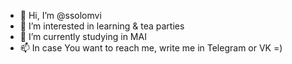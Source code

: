 - 👋 Hi, I’m @ssolomvi
- 👀 I’m interested in learning & tea parties
- 🌱 I’m currently studying in MAI
- 📫 In case You want to reach me, write me in Telegram or VK =)

<!---
ssolomvi/ssolomvi is a ✨ special ✨ repository because its `README.md` (this file) appears on your GitHub profile.
You can click the Preview link to take a look at your changes.
--->
